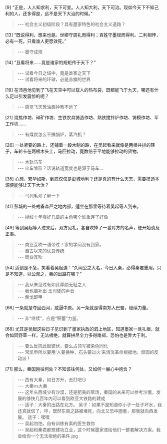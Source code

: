 
[9] “正是，人人知求利，天下可变。人人知大利，天下可治。现如今天下不知己利的人，还多得是，远不是天下大治的时候。”
>--- 社会主义初级阶段？具有墨家特色的社会主义道路？<br>

[13] “既说得利，想来也是。世卿守周礼而得利；百姓守墨规而得利。二利相悖，必有一死，只看谁人更愿效死。”
>--- 墨守成规<br>

[14] “且看将来……竟是谁家的规矩传于天下？”
>--- 试看今日之域中，竟是谁家之天下<br>
>--- 试看将来的环球，必是赤旗的世界<br>

[19] 在沛邑他见到了飞在天空中可以载人的热布袋，既都能飞于九天，哪还有什么足以引发震惊的呢？
>--- 感觉飞天葱油面神教不远了<br>

[21] 烧焦作坊、碎矿作坊、生铁农具铸造作坊、熟铁搅拌炉作坊、铸模作坊、军工作坊……
>--- 有煤炭怎么不搞锅炉，蒸汽机？<br>

[26] 一处紧要的路上，还铺着一段木制的路，在吴起看来就像是两根并排的筷子，车轮卡在两根木头上，马匹拉动，竟数倍于平地能够拉动的货物。
>--- 木轨马车<br>
>--- 火车雏形？话说轨道宽度也是源于马车…<br>

[35] 心想，繁华如斯，到底仅仅是彭城地利？还是真的有什么天志，需要摸透本源便能够让天下大治？
>--- 马列毛邓了解一下<br>

[41] 彭城的一处戒备森严之地内部，适坐在那里等待着吴起等人到来。
>--- 掉线十年零好几章的主角哪个谁重连了好像<br>

[49] 等到吴起等人进来后，双方见礼，各自吹捧了一番对方的名声，便开始谈及正事。
>--- 商业互吹一语带过！水的学问没有到家。<br>
>--- 自古以来的优良传统<br>
>--- 商业互吹<br>

[54] 适倒是不急，笑看着吴起道：“久闻公之大名，今日入秦，必得秦君重用。只是不知道，以公观之，秦的出路在哪？”
>--- 我从未见过有如此厚颜无耻之人<br>
>--- 我也脑补出 王司徒的声音<br>
>--- 倒戈卸甲<br>

[66] 一条就是夺回西河，威逼中原。另一条就是得南郑入巴蜀，继续力量。
>--- 非“继续”，应是“积蓄”力量。<br>

[68] 尤其是吴起这些日子见识到了墨家执政的泗上地区，知道墨家一旦扎根，就会如同野草一样，无法根绝，就算拼尽全力多得南郑，恐怕也是弊大于利。
>--- 要么反抗此起彼伏，要么占领军被染色同化<br>
>--- 常凯申所以要用‘人要换种，石头要过火’来清洗革命根据地。顽固的反动派！<br>

[71] 那么，秦国刚往何处？不知该往何处，又如何一展心中抱负？
>--- 西有大秦，如日方升，去打吧😏<br>
>--- 大秦vs大秦<br>
>--- 这年头西域少有沙漠，还是肥美的草场，秦国的未来可以参考沙俄，发展的够快几百年内可以看到欧亚大铁路的建成<br>
>--- 适子：大秦的出路在北方。
吴子：如果不是知道你小子一肚子坏水，我还真就信了，哼，既然东南之路被堵死，向北又恐中圈套，那我就向西发展。
适子：嘿嘿<br>
>--- 吴起勿怕，自有训练有素的医生救你<br>
>--- 吴起和秦君都想建功立业，这个时候墨家递给他们一整套解决方案。我会给你一个无法拒绝的条件.jpg<br>
